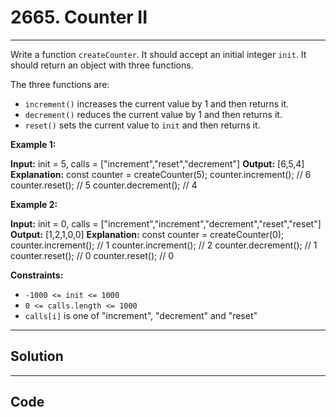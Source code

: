 # 2665. Counter II

---

Write a function `createCounter`. It should accept an initial integer `init`. It should return an object with three functions.

The three functions are:

  * `increment()` increases the current value by 1 and then returns it.
  * `decrement()` reduces the current value by 1 and then returns it.
  * `reset()` sets the current value to `init` and then returns it.



 

**Example 1:**


**Input:** init = 5, calls = ["increment","reset","decrement"]
**Output:** [6,5,4]
**Explanation:**
const counter = createCounter(5);
counter.increment(); // 6
counter.reset(); // 5
counter.decrement(); // 4


**Example 2:**


**Input:** init = 0, calls = ["increment","increment","decrement","reset","reset"]
**Output:** [1,2,1,0,0]
**Explanation:**
const counter = createCounter(0);
counter.increment(); // 1
counter.increment(); // 2
counter.decrement(); // 1
counter.reset(); // 0
counter.reset(); // 0


 

**Constraints:**

  * `-1000 <= init <= 1000`
  * `0 <= calls.length <= 1000`
  * `calls[i]` is one of "increment", "decrement" and "reset"

---

## Solution



---

## Code
```python


```